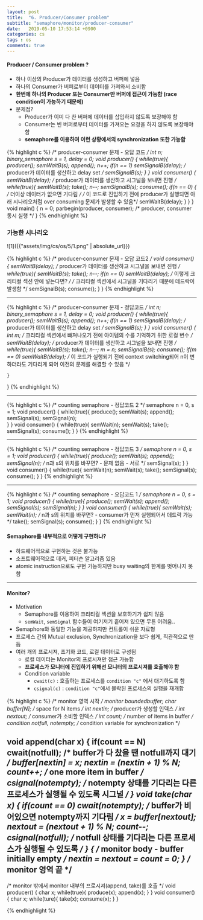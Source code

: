 ```yaml
---
layout: post
title:  "6. Producer/Consumer problem"
subtitle: "semaphore/monitor/producer-consumer"
date:   2019-05-10 17:53:14 +0900
categories: cs
tags : os
comments: true
---
```


#### Producer / Consumer problem ?
- 하나 이상의 Producer가 데이터를 생성하고 버퍼에 넣음
- 하나의 Consumer가 버퍼로부터 데이터를 가져와서 소비함 
- **한번에 하나의 Producer 또는 Consumer만 버퍼에 접근이 가능함 (race condition이 가능하기 때문에)**
- 문제점?
  - Producer가 이미 다 찬 버퍼에 데이터를 삽입하지 않도록 보장해야 함
  - Consumer는 빈 버퍼로부터 데이터를 가져오는 요청을 하지 않도록 보장해야 함
  - **semaphore를 이용하여 이런 상황에서의 synchronization 또한 가능함**


{% highlight c %}
/* producer-consumer 문제 - 오답 코드 */
int n;
binary_semaphore s = 1, delay = 0;
void producer()
{
    while(true){
        producer();
        semWaitB(s);
        append();
        n++;
        if(n == 1) semSignalB(delay); /* producer가 데이터를 생산하고 delay set */
        semSignalB(s);
    }
}
void consumer()
{
    semWaitB(delay); /* producer가 데이터를 생산하고 시그널을 보내면 진행 */
    while(true){
        semWaitB(s);
        take();
        n--;
        semSignalB(s);
        consume();
        if(n == 0) {
            /* 더이상 데이터가 없으면 기다림 */
            /* 이 코드로 진입하기 전에 producer가 실행되면 아래 시나리오처럼 over consuming 문제가 발생할 수 있음*/
            semWaitB(delay);
        }
    }
}
void main()
{
    n = 0;
    parbegin(producer, consumer); /* producer, consumer 동시 실행 */
}
{% endhighlight %}

### 가능한 시나리오 
![1]({{"assets/img/cs/os/5/1.png" | absolute_url}})

{% highlight c %}
/* producer-consumer 문제 - 오답 코드2 */
void consumer()
{
    semWaitB(delay); /* producer가 데이터를 생산하고 시그널을 보내면 진행 */
    while(true){
        semWaitB(s);
        take();
        n--;
        if(n == 0) semWaitB(delay); /* 이렇게 크리티컬 섹션 안에 넣는다면? */
        /* 크리티컬 섹션에서 시그널을 기다리기 때문에 데드락이 발생함 */
        semSignalB(s);
        consume();
    }
}
{% endhighlight %}

----------
{% highlight c %}
/* producer-consumer 문제 - 정답코드 */
int n;
binary_semaphore s = 1, delay = 0;
void producer()
{
    while(true){
        producer();
        semWaitB(s);
        append();
        n++;
        if(n == 1) semSignalB(delay); /* producer가 데이터를 생산하고 delay set */
        semSignalB(s);
    }
}
void consumer()
{
    int m; /* 크리티컬 섹션에서 빠져나오기 전에 아이템의 수를 기억하기 위한 로컬 변수 */
    semWaitB(delay); /* producer가 데이터를 생산하고 시그널을 보내면 진행 */
    while(true){
        semWaitB(s);
        take();
        n--;
        m = n;
        semSignalB(s);
        consume();
        if(m == 0) semWaitB(delay);
        /* 이 코드가 실행되기 전에 context switching되어 n이 변하더라도 기다리게 되어 이전의 문제를 해결할 수 있음 */
        
    }
}
{% endhighlight %}

---------

{% highlight c %}
/* counting semaphore - 정답코드 2 */
semaphore n = 0, s = 1;
void producer()
{
    while(true){
        produce();
        semWait(s);
        append();
        semSignal(s);
        semSignal(n);    
    }
}
void consumer()
{
    while(true){
        semWait(n);
        semWait(s);
        take();
        semSignal(s);
        consume();
    }
}
{% endhighlight %}

-------------

{% highlight c %}
/* counting semaphore - 정답코드 3 */
semaphore n = 0, s = 1;
void producer()
{
    while(true){
        produce();
        semWait(s);
        append();
        semSignal(n);  /* n과 s의 위치를 바꾸면? - 문제 없음 - 서로  */
        semSignal(s);
    }
}
void consumer()
{
    while(true){
        semWait(n);
        semWait(s);
        take();
        semSignal(s);
        consume();
    }
}
{% endhighlight %}

-----------

{% highlight c %}
/* counting semaphore - 오답코드 1 */
semaphore n = 0, s = 1;
void producer()
{
    while(true){
        produce();
        semWait(s);
        append();
        semSignal(s);
        semSignal(n);
    }
}
void consumer()
{
    while(true){
        semWait(s);
        semWait(n);  /* n과 s의 위치를 바꾸면? - consumer가 먼저 실행되어서 데드락 가능  */
        take();
        semSignal(s);
        consume();
    }
}
{% endhighlight %}

#### Semaphore를 내부적으로 어떻게 구현하냐?
- 하드웨어적으로 구현하는 것은 불가능
- 소프트웨어적으로 데커, 피터슨 알고리즘 있음
- atomic instruction으로도 구현 가능하지만 busy waiting의 한계를 벗어나지 못함


----------------------

#### Monitor?
- Motivation
  - Semaphore를 이용하여 크리티컬 섹션을 보호하기가 쉽지 않음 
  - `semWait`, `semSignal` 함수들이 여기저기 흩어져 있으면 무튼 어려움..
- Semaphore와 동일한 기능을 제공하지만 컨트롤이 쉬운 자료형
- 프로세스 간의 Mutual exclusion, Synchronization을 보다 쉽게, 직관적으로 만듬
- 여러 개의 프로시져, 초기화 코드, 로컬 데이터로 구성됨
  - 로컬 데이터는 Monitor의 프로시져만 접근 가능함
  - **프로세스가 모니터에 진입하기 위해선 모니터의 프로시져를 호출해야 함**
  - Condition variable
    - `cwait(c)`    : 호출하는 프로세스를 `condition "c"` 에서 대기하도록 함
    - `csignal(c)`  : `condition "c"`에서 블락된 프로세스의 실행을 재개함

{% highlight c %}
/* monitor 영역 시작 */
monitor boundedbuffer;
char buffer[N];                 /* space for N items */
int nextin;                     /* producer가 생성할 인덱스 */
int nextout;                    /* consumer가 소비할 인덱스 */
int count;                      /* number of items in buffer */
condition notfull, notempty;    /* condition variable for synchronization */

void append(char x)
{
    if(count == N) cwait(notfull); /* buffer가 다 찼을 땐 notfull까지 대기 */
    buffer[nextin] = x;
    nextin = (nextin + 1) % N;
    count++;
    /* one more item in buffer */
    csignal(notempty); /* notempty 상태를 기다리는 다른 프로세스가 실행될 수 있도록 시그널 */
}
void take(char x)
{
    if(count == 0) cwait(notempty); /* buffer가 비어있으면 notempty까지 기다림 */
    x = buffer[nextout];
    nextout = (nextout + 1) % N;
    count--;
    csignal(notfull); /* notfull 상태를 기다리는 다른 프로세스가 실행될 수 있도록 */
}
{
    /* monitor body - buffer initially empty */
    nextin = nextout = count = 0;
}
/* monitor 영역 끝 */
---
/* monitor 밖에서 monitor 내부의 프로시져(append, take)를 호출 */
void producer()
{
    char x;
    while(true){
        produce(x);
        append(x);
    }
}
void consumer()
{
    char x;
    while(ture){
        take(x);
        consume(x);
    }
}

{% endhighlight %}